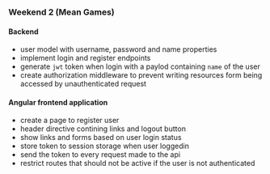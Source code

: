 ### Weekend 2 (Mean Games)

#### Backend

* user model with username, password and name properties
* implement login and register endpoints
* generate `jwt` token when login with a paylod containing `name` of the user
* create authorization middleware to prevent writing resources form being accessed by unauthenticated request

#### Angular frontend application

* create a page to register user
* header directive contining links and logout button
* show links and forms based on user login status
* store token to session storage when user loggedin 
* send the token to every request made to the api
* restrict routes that should not be active if the user is not authenticated

